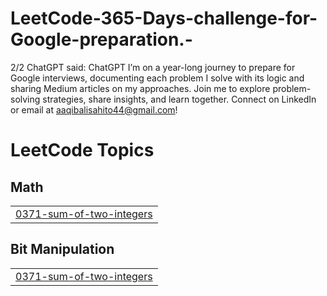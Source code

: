# LeetCode-365-Days-challenge-for-Google-preparation.-
2/2  ChatGPT said: ChatGPT I’m on a year-long journey to prepare for Google interviews, documenting each problem I solve with its logic and sharing Medium articles on my approaches. Join me to explore problem-solving strategies, share insights, and learn together. Connect on LinkedIn or email at aaqibalisahito44@gmail.com!

<!---LeetCode Topics Start-->
# LeetCode Topics
## Math
|  |
| ------- |
| [0371-sum-of-two-integers](https://github.com/aaqibali1/LeetCode-365-Days-challenge-for-Google-preparation.-/tree/master/0371-sum-of-two-integers) |
## Bit Manipulation
|  |
| ------- |
| [0371-sum-of-two-integers](https://github.com/aaqibali1/LeetCode-365-Days-challenge-for-Google-preparation.-/tree/master/0371-sum-of-two-integers) |
<!---LeetCode Topics End-->
